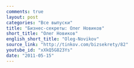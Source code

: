 ```yaml
---
comments: true
layout: post
categories: "Все выпуски"
title: "Бизнес-секреты: Олег Новиков"
short_title: "Олег Новиков"
english_short_title: "Oleg-Novikov"
source_link: "http://tinkov.com/bizsekrety/82"
youtube_id: "xXkQ5G823Ys"
date: "2011-05-15"
---
```


